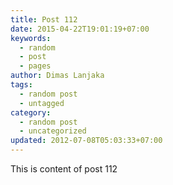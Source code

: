 ```yaml
---
title: Post 112
date: 2015-04-22T19:01:19+07:00
keywords:
  - random
  - post
  - pages
author: Dimas Lanjaka
tags:
  - random post
  - untagged
category:
  - random post
  - uncategorized
updated: 2012-07-08T05:03:33+07:00
---
```

This is content of post 112